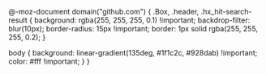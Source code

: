 @-moz-document domain("github.com") {
  .Box, .header, .hx_hit-search-result {
    background: rgba(255, 255, 255, 0.1) !important;
    backdrop-filter: blur(10px);
    border-radius: 15px !important;
    border: 1px solid rgba(255, 255, 255, 0.2);
  }

  body {
    background: linear-gradient(135deg, #1f1c2c, #928dab) !important;
    color: #fff !important;
  }
}
